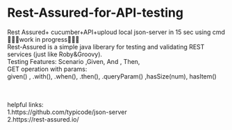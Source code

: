 # Rest-Assured-for-API-testing
Rest Assured+ cucumber+API+uploud local json-server in 15 sec using cmd</br>
🚧🚧🚧work in progress🚧🚧🚧</br>
Rest-Assured is a simple java liberary for testing and validating REST services (just like Roby&Groovy).</br>
Testing Features:
Scenario ,Given, And , Then, 
</br>
GET operation with params:</br>
given() , .with(), .when(), .then(), .queryParam() ,hasSize(num), hasItem()


</br>
</br>
helpful links: </br>
1.https://github.com/typicode/json-server</br>
2.https://rest-assured.io/


